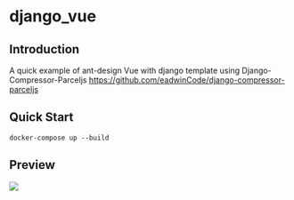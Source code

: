 # django_vue

## Introduction
A quick example of ant-design Vue with django template using Django-Compressor-Parceljs
https://github.com/eadwinCode/django-compressor-parceljs

## Quick Start
```docker-compose up --build```

## Preview
<img src="frontend/Screenshot_2019-11-05%20Vue%20Django%20Testing.png">

